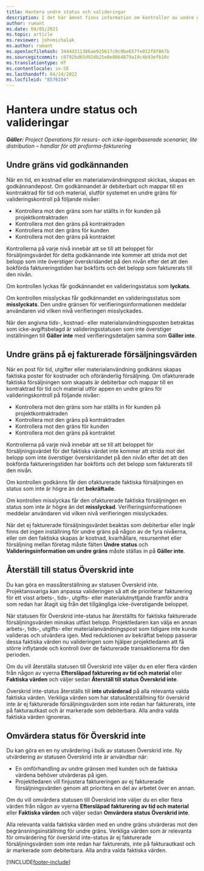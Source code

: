 ```yaml
---
title: Hantera undre status och valideringar
description: I det här ämnet finns information om kontroller av undre gränser som har utförts i Project Operations.
author: rumant
ms.date: 04/05/2021
ms.topic: article
ms.reviewer: johnmichalak
ms.author: rumant
ms.openlocfilehash: 3444d311386ae925617c9c9be657fe012f8f867b
ms.sourcegitcommit: c0792bd65d92db25e0e8864879a19c4b93efb10c
ms.translationtype: HT
ms.contentlocale: sv-SE
ms.lasthandoff: 04/14/2022
ms.locfileid: "8576154"
---
```

# <a name="manage-not-to-exceed-status-and-validations"></a>Hantera undre status och valideringar 

_**Gäller:** Project Operations för resurs- och icke-lagerbaserade scenarier, lite distribution – handlar för att proforma-fakturering_

## <a name="not-to-exceed-on-approvals"></a>Undre gräns vid godkännanden

När en tid, en kostnad eller en materialanvändningspost skickas, skapas en godkännandepost. Om godkännandet är debiterbart och mappar till en kontrraktrad för tid och material, slutför systemet en undre gräns för valideringskontroll på följande nivåer:

  - Kontrollera mot den gräns som har ställts in för kunden på projektkontraktraden
  - Kontrollera mot den gräns på kontraktraden
  - Kontrollera mot den gräns för kunden
  - Kontrollera mot den gräns på kontraktet

Kontrollerna på varje nivå innebär att se till att beloppet för försäljningsvärdet för detta godkännande inte kommer att strida mot det belopp som inte överstiger överskridandet på den nivån efter det att den bokförda faktureringstiden har bokförts och det belopp som fakturerats till den nivån.

Om kontrollen lyckas får godkännandet en valideringsstatus som **lyckats**.

Om kontrollen misslyckas får godkännandet en valideringsstatus som **misslyckats**. Den undre gränsen för verifieringsinformationen meddelar användaren vid vilken nivå verifieringen misslyckades.

När den angivna tids-, kostnad- eller materialanvändningsposten betraktas som icke-avgiftsbelagd är valideringsstatusen som inte överstiger inställningen till **Gäller inte** med verifieringsdetaljen samma som **Gäller inte**.

## <a name="not-to-exceed-on-unbilled-sales-actuals"></a>Undre gräns på ej fakturerade försäljningsvärden

När en post för tid, utgifter eller materialanvändning godkänns skapas faktiska poster för kostnader och oföränderlig försäljning. Om ofakturerade faktiska försäljningen som skapats är debiterbar och mappar till en kontraktrad för tid och material utför appen en undre gräns för valideringskontroll på följande nivåer:

  - Kontrollera mot den gräns som har ställts in för kunden på projektkontraktraden
  - Kontrollera mot den gräns på kontraktraden
  - Kontrollera mot den gräns för kunden
  - Kontrollera mot den gräns på kontraktet

Kontrollerna på varje nivå innebär att se till att beloppet för försäljningsvärdet för det faktiska värdet inte kommer att strida mot det belopp som inte överstiger överskridandet på den nivån efter det att den bokförda faktureringstiden har bokförts och det belopp som fakturerats till den nivån.

Om kontrollen godkänns får den ofakturerade faktiska försäljningen en status som inte är högre än det **bekräftade**.

Om kontrollen misslyckas får den ofakturerade faktiska försäljningen en status som inte är högre än det **misslyckad**. Verifieringsinformationen meddelar användaren vid vilken nivå verifieringen misslyckades.

När det ej fakturerade försäljningsvärdet beaktas som debiterbar eller ingår finns det ingen inställning för undre gräns på någon av de fyra nivåerna, eller om den faktiska skapas är kostnad, kvarhållare, resursenhet eller försäljning mellan företag måste fälten **Undre status** och **Valideringsinformation om undre gräns** måste ställas in på **Gäller inte**.

## <a name="reset-the-not-to-exceed-status"></a>Återställ till status Överskrid inte

Du kan göra en massåterställning av statusen Överskrid inte. Projektansvariga kan anpassa valideringen så att de prioriterar fakturering för ett visst arbets-, tids-, utgifts- eller materialutnyttjande framför andra som redan har åtagit sig från det tillgängliga icke-överstigande beloppet.

När statusen för Överskrid inte-status har återställts för faktiska fakturerade försäljningsvärden minskas utfäst belopp. Projektledaren kan välja en annan arbets-, tids-, utgifts- eller materialanvändningspost som tidigare inte kunde valideras och utvärdera igen. Med reduktionen av bekräftat belopp passerar dessa faktiska värden nu valideringen som hjälper projektledaren att få större inflytande och kontroll över de fakturerade transaktionerna för den perioden.

Om du vill återställa statusen till Överskrid inte väljer du en eller flera värden från någon av vyerna **Eftersläpad fakturering av tid och material** eller **Faktiska värden** och väljer sedan **Återställ till status Överskrid inte**.

Överskrid inte-status återställs till **inte utvärderad** på alla relevanta valda faktiska värden. Verkliga värden som har statusåterställning för överskrid inte är ej fakturerade försäljningsvärden som inte redan har fakturerats, inte på fakturautkast och är markerade som debiterbara. Alla andra valda faktiska värden ignoreras.

## <a name="reevaluate-not-to-exceed-status"></a>Omvärdera status för Överskrid inte

Du kan göra en en ny utvärdering i bulk av statusen Överskrid inte. Ny utvärdering av statusen Överskrid inte är användbar när:

  - En omförhandling av undre gränsen med kunden och de faktiska värdena behöver utvärderas på igen.
  - Projektledaren vill finjustera faktureringen av ej fakturerade försäljningsvärden genom att prioritera en del av arbetet över en annan.

Om du vill omvärdera statusen till Överskrid inte väljer du en eller flera värden från någon av vyerna **Eftersläpad fakturering av tid och material** eller **Faktiska värden** och väljer sedan **Omvärdera status Överskrid inte**.

Alla relevanta valda faktiska värden med en undre gräns utvärderas mot den begränsningsinställning för undre gräns. Verkliga värden som är relevanta för omvärdering för överskrid inte-status är ej fakturerade försäljningsvärden som inte redan har fakturerats, inte på fakturautkast och är markerade som debiterbara. Alla andra valda faktiska värden.


[!INCLUDE[footer-include](../../includes/footer-banner.md)]
